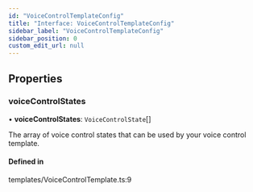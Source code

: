 ```yaml
---
id: "VoiceControlTemplateConfig"
title: "Interface: VoiceControlTemplateConfig"
sidebar_label: "VoiceControlTemplateConfig"
sidebar_position: 0
custom_edit_url: null
---
```


## Properties

### voiceControlStates

• **voiceControlStates**: `VoiceControlState`[]

The array of voice control states that can be used by your voice control template.

#### Defined in

templates/VoiceControlTemplate.ts:9

